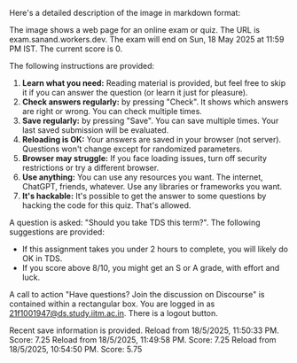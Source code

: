 Here's a detailed description of the image in markdown format:

The image shows a web page for an online exam or quiz. The URL is exam.sanand.workers.dev. The exam will end on Sun, 18 May 2025 at 11:59 PM IST. The current score is 0.

The following instructions are provided:

1.  **Learn what you need:** Reading material is provided, but feel free to skip it if you can answer the question (or learn it just for pleasure).
2.  **Check answers regularly:** by pressing "Check". It shows which answers are right or wrong. You can check multiple times.
3.  **Save regularly:** by pressing "Save". You can save multiple times. Your last saved submission will be evaluated.
4.  **Reloading is OK:** Your answers are saved in your browser (not server). Questions won't change except for randomized parameters.
5.  **Browser may struggle:** If you face loading issues, turn off security restrictions or try a different browser.
6.  **Use anything:** You can use any resources you want. The internet, ChatGPT, friends, whatever. Use any libraries or frameworks you want.
7.  **It's hackable:** It's possible to get the answer to some questions by hacking the code for this quiz. That's allowed.

A question is asked: "Should you take TDS this term?".  The following suggestions are provided:
*   If this assignment takes you under 2 hours to complete, you will likely do OK in TDS.
*   If you score above 8/10, you might get an S or A grade, with effort and luck.

A call to action "Have questions? Join the discussion on Discourse" is contained within a rectangular box.
You are logged in as 21f1001947@ds.study.iitm.ac.in. There is a logout button.

Recent save information is provided.
Reload from 18/5/2025, 11:50:33 PM. Score: 7.25
Reload from 18/5/2025, 11:49:58 PM. Score: 7.25
Reload from 18/5/2025, 10:54:50 PM. Score: 5.75
